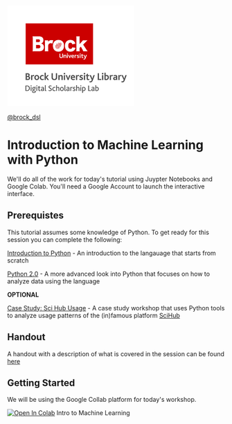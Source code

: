 ![DSL Logo](dsl_logo.png)

[@brock_dsl](https://twitter.com/brock_dsl)


# Introduction to Machine Learning with Python

We'll do all of the work for today's tutorial using Juypter Notebooks and Google Colab.
You'll need a Google Account to launch the interactive interface.



## Prerequistes

This tutorial assumes some knowledge of Python. To get ready for this session you can complete the following:

[Introduction to Python](https://brockdsl.github.io/Intro_to_Python_Workshop/) - An introduction to the langauage that starts from scratch

[Python 2.0](https://brockdsl.github.io/Python_2.0_Workshop/) - A more advanced look into Python that focuses on how to analyze data using the language

**OPTIONAL**

[Case Study: Sci Hub Usage](https://brockdsl.github.io/SciHub_Workshop/) - A case study workshop that uses Python tools to analyze usage patterns of the (in)famous platform [SciHub](https://en.wikipedia.org/wiki/Sci-Hub)



## Handout

A handout with a description of what is covered in the session can be found  [here]()



## Getting Started

We will be using the Google Collab platform for today's workshop. 

[![Open In Colab](https://colab.research.google.com/assets/colab-badge.svg)](https://colab.research.google.com/github/BrockDSL/Machine_Learning_with_Python/blob/master/Machine%20Learning%20Basics.ipynb) Intro to Machine Learning

